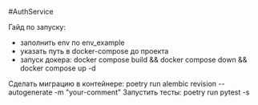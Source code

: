 #AuthService

Гайд по запуску:
- заполнить env по env_example
- указать путь в docker-compose до проекта
- запуск докера: docker compose build && docker compose down && docker compose up -d

Сделать миграцию в контейнере: poetry run alembic revision --autogenerate -m "your-comment"
Запустить тесты: poetry run pytest -s
